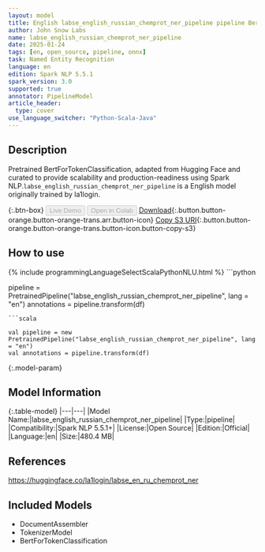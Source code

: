 ```yaml
---
layout: model
title: English labse_english_russian_chemprot_ner_pipeline pipeline BertForTokenClassification from la1login
author: John Snow Labs
name: labse_english_russian_chemprot_ner_pipeline
date: 2025-01-24
tags: [en, open_source, pipeline, onnx]
task: Named Entity Recognition
language: en
edition: Spark NLP 5.5.1
spark_version: 3.0
supported: true
annotator: PipelineModel
article_header:
  type: cover
use_language_switcher: "Python-Scala-Java"
---
```


## Description

Pretrained BertForTokenClassification, adapted from Hugging Face and curated to provide scalability and production-readiness using Spark NLP.`labse_english_russian_chemprot_ner_pipeline` is a English model originally trained by la1login.

{:.btn-box}
<button class="button button-orange" disabled>Live Demo</button>
<button class="button button-orange" disabled>Open in Colab</button>
[Download](https://s3.amazonaws.com/auxdata.johnsnowlabs.com/public/models/labse_english_russian_chemprot_ner_pipeline_en_5.5.1_3.0_1737719908758.zip){:.button.button-orange.button-orange-trans.arr.button-icon}
[Copy S3 URI](s3://auxdata.johnsnowlabs.com/public/models/labse_english_russian_chemprot_ner_pipeline_en_5.5.1_3.0_1737719908758.zip){:.button.button-orange.button-orange-trans.button-icon.button-copy-s3}

## How to use



<div class="tabs-box" markdown="1">
{% include programmingLanguageSelectScalaPythonNLU.html %}
```python

pipeline = PretrainedPipeline("labse_english_russian_chemprot_ner_pipeline", lang = "en")
annotations =  pipeline.transform(df)   

```
```scala

val pipeline = new PretrainedPipeline("labse_english_russian_chemprot_ner_pipeline", lang = "en")
val annotations = pipeline.transform(df)

```
</div>

{:.model-param}
## Model Information

{:.table-model}
|---|---|
|Model Name:|labse_english_russian_chemprot_ner_pipeline|
|Type:|pipeline|
|Compatibility:|Spark NLP 5.5.1+|
|License:|Open Source|
|Edition:|Official|
|Language:|en|
|Size:|480.4 MB|

## References

https://huggingface.co/la1login/labse_en_ru_chemprot_ner

## Included Models

- DocumentAssembler
- TokenizerModel
- BertForTokenClassification